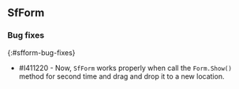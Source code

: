 ## SfForm

### Bug fixes
{:#sfform-bug-fixes}

* \#I411220 - Now, `SfForm` works properly when call the `Form.Show()` method for second time and drag and drop it to a new location.